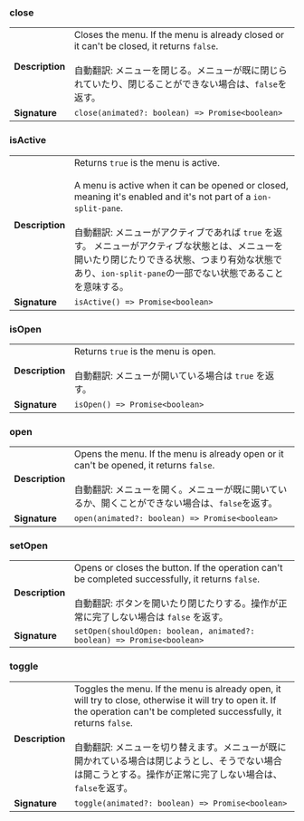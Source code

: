 

### close

| | |
| --- | --- |
| **Description** | Closes the menu. If the menu is already closed or it can't be closed, it returns `false`.<br /><br />自動翻訳: メニューを閉じる。メニューが既に閉じられていたり、閉じることができない場合は、`false`を返す。 |
| **Signature** | `close(animated?: boolean) => Promise<boolean>` |


### isActive

| | |
| --- | --- |
| **Description** | Returns `true` is the menu is active.<br /><br />A menu is active when it can be opened or closed, meaning it's enabled and it's not part of a `ion-split-pane`.<br /><br />自動翻訳: メニューがアクティブであれば `true` を返す。  メニューがアクティブな状態とは、メニューを開いたり閉じたりできる状態、つまり有効な状態であり、`ion-split-pane`の一部でない状態であることを意味する。 |
| **Signature** | `isActive() => Promise<boolean>` |


### isOpen

| | |
| --- | --- |
| **Description** | Returns `true` is the menu is open.<br /><br />自動翻訳: メニューが開いている場合は `true` を返す。 |
| **Signature** | `isOpen() => Promise<boolean>` |


### open

| | |
| --- | --- |
| **Description** | Opens the menu. If the menu is already open or it can't be opened, it returns `false`.<br /><br />自動翻訳: メニューを開く。メニューが既に開いているか、開くことができない場合は、`false`を返す。 |
| **Signature** | `open(animated?: boolean) => Promise<boolean>` |


### setOpen

| | |
| --- | --- |
| **Description** | Opens or closes the button. If the operation can't be completed successfully, it returns `false`.<br /><br />自動翻訳: ボタンを開いたり閉じたりする。操作が正常に完了しない場合は `false` を返す。 |
| **Signature** | `setOpen(shouldOpen: boolean, animated?: boolean) => Promise<boolean>` |


### toggle

| | |
| --- | --- |
| **Description** | Toggles the menu. If the menu is already open, it will try to close, otherwise it will try to open it. If the operation can't be completed successfully, it returns `false`.<br /><br />自動翻訳: メニューを切り替えます。メニューが既に開かれている場合は閉じようとし、そうでない場合は開こうとする。操作が正常に完了しない場合は、`false`を返す。 |
| **Signature** | `toggle(animated?: boolean) => Promise<boolean>` |


